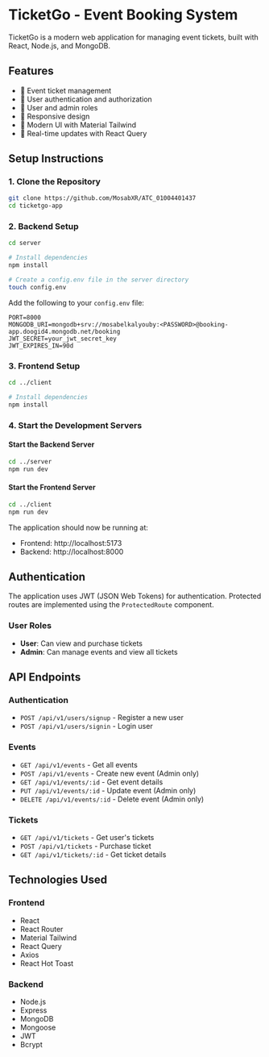 # TicketGo - Event Booking System

TicketGo is a modern web application for managing event tickets, built with React, Node.js, and MongoDB.

## Features

- 🎫 Event ticket management
- 🔐 User authentication and authorization
- 👤 User and admin roles
- 📱 Responsive design
- 🎨 Modern UI with Material Tailwind
- 🔄 Real-time updates with React Query

## Setup Instructions

### 1. Clone the Repository

```bash
git clone https://github.com/MosabXR/ATC_01004401437
cd ticketgo-app
```

### 2. Backend Setup

```bash
cd server

# Install dependencies
npm install

# Create a config.env file in the server directory
touch config.env
```

Add the following to your `config.env` file:

```env
PORT=8000
MONGODB_URI=mongodb+srv://mosabelkalyouby:<PASSWORD>@booking-app.doogid4.mongodb.net/booking
JWT_SECRET=your_jwt_secret_key
JWT_EXPIRES_IN=90d
```

### 3. Frontend Setup

```bash
cd ../client

# Install dependencies
npm install

```

### 4. Start the Development Servers

#### Start the Backend Server

```bash
cd ../server
npm run dev
```

#### Start the Frontend Server

```bash
cd ../client
npm run dev
```

The application should now be running at:

- Frontend: http://localhost:5173
- Backend: http://localhost:8000

## Authentication

The application uses JWT (JSON Web Tokens) for authentication. Protected routes are implemented using the `ProtectedRoute` component.

### User Roles

- **User**: Can view and purchase tickets
- **Admin**: Can manage events and view all tickets

## API Endpoints

### Authentication

- `POST /api/v1/users/signup` - Register a new user
- `POST /api/v1/users/signin` - Login user

### Events

- `GET /api/v1/events` - Get all events
- `POST /api/v1/events` - Create new event (Admin only)
- `GET /api/v1/events/:id` - Get event details
- `PUT /api/v1/events/:id` - Update event (Admin only)
- `DELETE /api/v1/events/:id` - Delete event (Admin only)

### Tickets

- `GET /api/v1/tickets` - Get user's tickets
- `POST /api/v1/tickets` - Purchase ticket
- `GET /api/v1/tickets/:id` - Get ticket details

## Technologies Used

### Frontend

- React
- React Router
- Material Tailwind
- React Query
- Axios
- React Hot Toast

### Backend

- Node.js
- Express
- MongoDB
- Mongoose
- JWT
- Bcrypt

